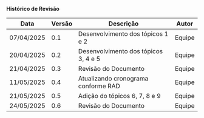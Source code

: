 **Histórico de Revisão**

| **Data**       | **Versão** | **Descrição**                        | **Autor** |
| -------------- | ---------- | ------------------------------------ | --------- |
| 07/04/2025     | 0.1        | Desenvolvimento dos tópicos 1 e 2    | Equipe    |
| 20/04/2025     | 0.2        | Desenvolvimento dos tópicos 3, 4 e 5 | Equipe    |
| 21/04/2025     | 0.3        | Revisão do Documento                 | Equipe    |
| 11/05/2025     | 0.4        | Atualizando cronograma conforme RAD  | Equipe    |
| 21/05/2025     | 0.5        | Adição do tópicos 6, 7, 8 e 9    | Equipe    |
| 24/05/2025     | 0.6        | Revisão do Documento    | Equipe    |